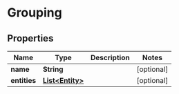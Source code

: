 

# Grouping

## Properties

Name | Type | Description | Notes
------------ | ------------- | ------------- | -------------
**name** | **String** |  |  [optional]
**entities** | [**List&lt;Entity&gt;**](Entity.md) |  |  [optional]




